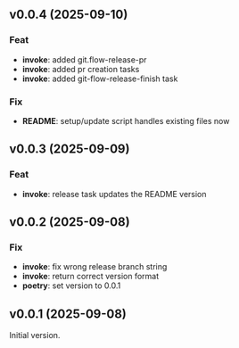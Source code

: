 ## v0.0.4 (2025-09-10)

### Feat

- **invoke**: added git.flow-release-pr
- **invoke**: added pr creation tasks
- **invoke**: added git-flow-release-finish task

### Fix

- **README**: setup/update script handles existing files now

## v0.0.3 (2025-09-09)

### Feat

- **invoke**: release task updates the README version

## v0.0.2 (2025-09-08)

### Fix

- **invoke**: fix wrong release branch string
- **invoke**: return correct version format
- **poetry**: set version to 0.0.1

## v0.0.1 (2025-09-08)

Initial version.
